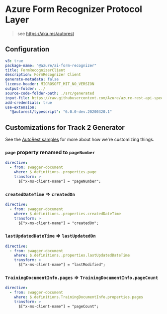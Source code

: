 # Azure Form Recognizer Protocol Layer

> see https://aka.ms/autorest

## Configuration

```yaml
v3: true
package-name: "@azure/ai-form-recognizer"
title: FormRecognizerClient
description: FormRecognizer Client
generate-metadata: false
license-header: MICROSOFT_MIT_NO_VERSION
output-folder: ../
source-code-folder-path: ./src/generated
input-file: https://raw.githubusercontent.com/Azure/azure-rest-api-specs/master/specification/cognitiveservices/data-plane/FormRecognizer/preview/v2.0/FormRecognizer.json
add-credentials: true
use-extension:
  "@autorest/typescript": "6.0.0-dev.20200320.1"
```

## Customizations for Track 2 Generator

See the [AutoRest samples](https://github.com/Azure/autorest/tree/master/Samples/3b-custom-transformations)
for more about how we're customizing things.

### `page` property renamed to `pageNumber`

```yaml
directive:
  - from: swagger-document
    where: $.definitions..properties.page
    transform: >
      $["x-ms-client-name"] = "pageNumber";
```

### `createdDateTime` => `createdOn`

```yaml
directive:
  - from: swagger-document
    where: $.definitions..properties.createdDateTime
    transform: >
      $["x-ms-client-name"] = "createdOn";
```

### `lastUpdatedDateTime` => `lastUpdatedOn`

```yaml
directive:
  - from: swagger-document
    where: $.definitions..properties.lastUpdatedDateTime
    transform: >
      $["x-ms-client-name"] = "lastModified";
```

### `TrainingDocumentInfo.pages` => `TrainingDocumentInfo.pageCount`

```yaml
directive:
  - from: swagger-document
    where: $.definitions.TrainingDocumentInfo.properties.pages
    transform: >
      $["x-ms-client-name"] = "pageCount";
```
